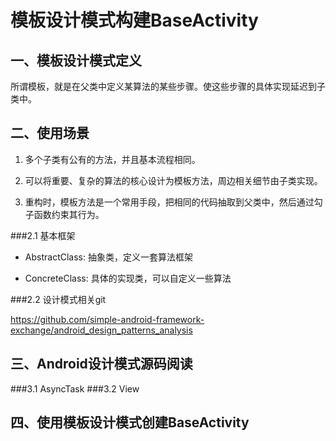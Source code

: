 # 模板设计模式构建BaseActivity


## 一、模板设计模式定义

所谓模板，就是在父类中定义某算法的某些步骤。使这些步骤的具体实现延迟到子类中。

## 二、使用场景

1. 多个子类有公有的方法，并且基本流程相同。

2. 可以将重要、复杂的算法的核心设计为模板方法，周边相关细节由子类实现。

3. 重构时，模板方法是一个常用手段，把相同的代码抽取到父类中，然后通过勾子函数约束其行为。

###2.1 基本框架

* AbstractClass: 抽象类，定义一套算法框架

* ConcreteClass: 具体的实现类，可以自定义一些算法

###2.2 设计模式相关git

https://github.com/simple-android-framework-exchange/android_design_patterns_analysis

## 三、Android设计模式源码阅读

###3.1 AsyncTask
###3.2 View

## 四、使用模板设计模式创建BaseActivity